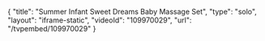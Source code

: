 {
    "title": "Summer Infant Sweet Dreams Baby Massage Set",
    "type": "solo",
    "layout": "iframe-static",
    "videoId": "109970029",
    "url": "\/tvpembed\/109970029"
}